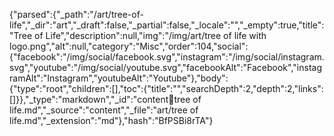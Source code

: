 {"parsed":{"_path":"/art/tree-of-life","_dir":"art","_draft":false,"_partial":false,"_locale":"","_empty":true,"title":"Tree of Life","description":null,"img":"/img/art/tree of life with logo.png","alt":null,"category":"Misc","order":104,"social":{"facebook":"/img/social/facebook.svg","instagram":"/img/social/instagram.svg","youtube":"/img/social/youtube.svg","facebookAlt":"Facebook","instagramAlt":"Instagram","youtubeAlt":"Youtube"},"body":{"type":"root","children":[],"toc":{"title":"","searchDepth":2,"depth":2,"links":[]}},"_type":"markdown","_id":"content:art:tree of life.md","_source":"content","_file":"art/tree of life.md","_extension":"md"},"hash":"BfPSBi8rTA"}